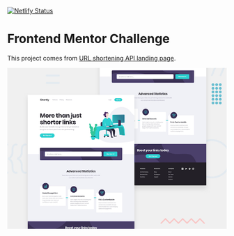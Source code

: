 [![Netlify Status](https://api.netlify.com/api/v1/badges/62e29bca-7d20-4c7e-aca9-373913d9455e/deploy-status)](https://app.netlify.com/sites/challenge-url-shortening/deploys)

# Frontend Mentor Challenge

This project comes from [URL shortening API landing page](https://www.frontendmentor.io/challenges/url-shortening-api-landing-page-2ce3ob-G).

![preview](/starter_files/design/desktop-preview.jpg "URL shortening API landing page")
